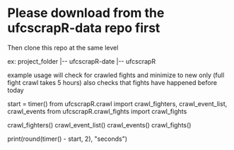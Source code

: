 # Please download from the ufcscrapR-data repo first
Then clone this repo at the same level

ex:
    project_folder
        |-- ufcscrapR-date
        |-- ufcscrapR


example usage
will check for crawled fights and minimize to new only (full fight crawl takes 5 hours)
also checks that fights have happened before today

start = timer()
from ufcscrapR.crawl import crawl_fighters, crawl_event_list, crawl_events
from ufcscrapR.crawl_fights import crawl_fights

crawl_fighters()
crawl_event_list()
crawl_events()
crawl_fights()

print(round(timer() - start, 2), "seconds")
